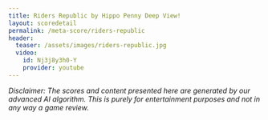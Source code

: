 ```yaml
---
title: Riders Republic by Hippo Penny Deep View!
layout: scoredetail
permalink: /meta-score/riders-republic
header:
  teaser: /assets/images/riders-republic.jpg
  video:
    id: Nj3j8y3h0-Y
    provider: youtube
---
```

*Disclaimer: The scores and content presented here are generated by our advanced AI algorithm. This is purely for entertainment purposes and not in any way a game review.*
